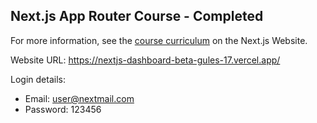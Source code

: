 ## Next.js App Router Course - Completed

For more information, see the [course curriculum](https://nextjs.org/learn) on the Next.js Website.

Website URL: https://nextjs-dashboard-beta-gules-17.vercel.app/

Login details:

- Email: user@nextmail.com
- Password: 123456
